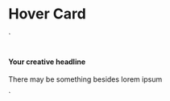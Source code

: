 # Hover Card
`
<div class="hover-card">
  <div class="img-block">
    <img src="YOU-IMAGE" alt="">
  </div>
  <div class="description-block">
    <div class="container">
      <h4>Your creative headline</h4>
      <p>There may be something besides lorem ipsum</p>
    </div>
  </div>
  <div class="link-block">
    <a href="https://pornhub.com" target="_blank">
      <i class="fas fa-arrow-right"></i>
    </a>
  </div>
</div>
`
